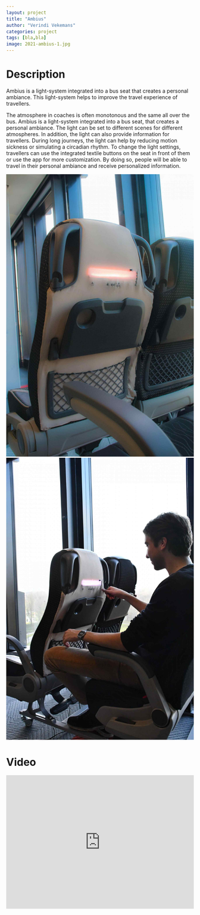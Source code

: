 ```yaml
---
layout: project
title: "Ambius"
author: "Verindi Vekemans"
categories: project
tags: [bla,bla]
image: 2021-ambius-1.jpg
---
```


# Description
Ambius is a light-system integrated into a bus seat that creates a personal ambiance. This light-system helps to improve the travel experience of travellers.

The atmosphere in coaches is often monotonous and the same all over the bus. Ambius is a light-system integrated into a bus seat, that creates a personal ambiance. The light can be set to different scenes for different atmospheres. In addition, the light can also provide information for travellers. During long journeys, the light can help by reducing motion sickness or simulating a circadian rhythm. To change the light settings, travellers can use the integrated textile buttons on the seat in front of them or use the app for more customization. By doing so, people will be able to travel in their personal ambiance and receive personalized information.

![ambius](/assets/img/2021-ambius-2.jpg)
![ambius](/assets/img/2021-ambius-3.jpg)

# Video
<iframe style="display:inline-block; border:0px solid #FFF; width: 100%; height: 358px" src="https://www.youtube.com/embed/CAyWN9ba9J8?playlist=CAyWN9ba9J8&loop=1&autoplay=1&mute=1" frameborder="0" allowfullscreen></iframe>
